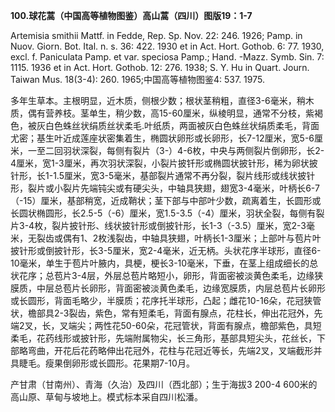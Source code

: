 **100.球花蒿（中国高等植物图鉴）高山蒿（四川）图版19：1-7**

Artemisia smithii Mattf. in Fedde, Rep. Sp. Nov. 22: 246. 1926; Pamp. in Nuov. Giorn. Bot. Ital. n. s. 36: 422. 1930 et in Act. Hort. Gothob. 6: 77. 1930, excl. f. Paniculata Pamp. et var. speciosa Pamp.; Hand. -Mazz. Symb. Sin. 7: 1115. 1936 et in Act. Hort. Gothob. 12: 276. 1938; S. Y. Hu in Quart. Journ. Taiwan Mus. 18(3-4): 260. 1965;中国高等植物图鉴4: 537. 1975.

多年生草本。主根明显，近木质，侧根少数；根状茎稍粗，直径3-6毫米，稍木质，偶有营养枝。茎单生，稍少数，高15-60厘米，纵棱明显，通常不分枝，紫褐色，被灰白色蛛丝状绢质丝状柔毛.叶纸质，两面被灰白色蛛丝状绢质柔毛，背面尤密；基生叶近成莲座状密集着生，椭圆状卵形或长卵形，长7-12厘米，宽5-6厘米，一至二回羽状深裂，每侧有裂片（3-）4-6枚，中央与两侧裂片倒卵形，长2-4厘米，宽1-3厘米，再次羽状深裂，小裂片披钎形或椭圆状披针形，稀为卵状披针形，长1-1.5厘米，宽3-5毫米，基部裂片通常不再分裂，裂片线形或线状披针形，裂片或小裂片先端钝尖或有硬尖头，中轴具狭翅，翅宽3-4毫米，叶柄长6-7（-15）厘米，基部稍宽，近成鞘状；茎下部与中部叶少数，疏离着生，长圆形或长圆状椭圆形，长2.5-5（-6）厘米，宽1.5-3.5（-4）厘米，羽状全裂，每侧有裂片3-4枚，裂片披针形、线状披针形或倒披针形，长1-3（-3.5）厘米，宽2-3毫米，无裂齿或偶有1、2枚浅裂齿，中轴具狭翅，叶柄长1-3厘米；上部叶与苞片叶披针形或倒披针形，长3-5厘米，宽2-4毫米，近无柄。头状花序半球形，直径6-10毫米，单生于苞片叶腋内，具梗，梗长3-10毫米，下垂，在茎上组成细长的总状花序；总苞片3-4层，外层总苞片略短小，卵形，背面密被淡黄色柔毛，边缘狭膜质，中层总苞片长卵形，背面密被淡黄色柔毛，边缘宽膜质，内层总苞片长卵形或长圆形，背面毛略少，半膜质；花序托半球形，凸起；雌花10-16朵，花冠狭管状，檐部具2-3裂齿，紫色，常有短柔毛，背面有腺点，花柱长，伸出花冠外，先端2叉，长，叉端尖；两性花50-60朵，花冠管状，背面有腺点，檐部紫色，具短柔毛，花药线形或披针形，先端附属物尖，长三角形，基部具短尖头，花丝长，下部略弯曲，开花后花药略伸出花冠外，花柱与花冠近等长，先端2叉，叉端截形并具睫毛。瘦果倒卵形或长圆形。花果期7-10月。

产甘肃（甘南州）、青海（久治）及四川（西北部）；生于海拔3 200-4 600米的高山原、草甸与坡地上。模式标本采自四川松潘。
